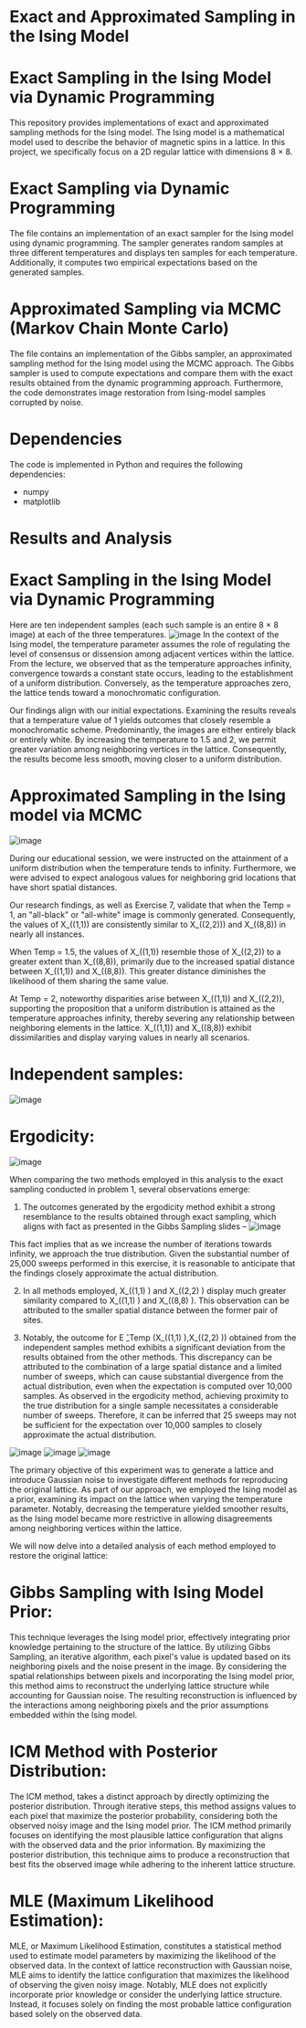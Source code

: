 # Exact and Approximated Sampling in the Ising Model

# Exact Sampling in the Ising Model via Dynamic Programming
This repository provides implementations of exact and approximated sampling methods for the Ising model. The Ising model is a mathematical model used to describe the behavior of magnetic spins in a lattice. In this project, we specifically focus on a 2D regular lattice with dimensions 8 × 8.

# Exact Sampling via Dynamic Programming
The file contains an implementation of an exact sampler for the Ising model using dynamic programming. The sampler generates random samples at three different temperatures and displays ten samples for each temperature. Additionally, it computes two empirical expectations based on the generated samples.

# Approximated Sampling via MCMC (Markov Chain Monte Carlo)
The file contains an implementation of the Gibbs sampler, an approximated sampling method for the Ising model using the MCMC approach. The Gibbs sampler is used to compute expectations and compare them with the exact results obtained from the dynamic programming approach. Furthermore, the code demonstrates image restoration from Ising-model samples corrupted by noise.

# Dependencies
The code is implemented in Python and requires the following dependencies:

- numpy
- matplotlib

# Results and Analysis

# Exact Sampling in the Ising Model via Dynamic Programming
Here are ten independent samples (each such sample is an entire 8 × 8 image) at each of the three temperatures.
![image](https://github.com/IdanArbiv/Computer-Vision-Sampling-Methods/assets/101040591/daf0d06e-bb55-4bfc-9518-1f0ef090ef6b)
In the context of the Ising model, the temperature parameter assumes the role of regulating the level of consensus or dissension among adjacent vertices within the lattice. From the lecture, we observed that as the temperature approaches infinity, convergence towards a constant state occurs, leading to the establishment of a uniform distribution. Conversely, as the temperature approaches zero, the lattice tends toward a monochromatic configuration.

Our findings align with our initial expectations. Examining the results reveals that a temperature value of 1 yields outcomes that closely resemble a monochromatic scheme. Predominantly, the images are either entirely black or entirely white. By increasing the temperature to 1.5 and 2, we permit greater variation among neighboring vertices in the lattice. Consequently, the results become less smooth, moving closer to a uniform distribution.

# Approximated Sampling in the Ising model via MCMC
![image](https://github.com/IdanArbiv/Computer-Vision-Sampling-Methods/assets/101040591/23241954-3fd7-4564-ae2e-017e9a2348a1)

During our educational session, we were instructed on the attainment of a uniform distribution when the temperature tends to infinity. Furthermore, we were advised to expect analogous values for neighboring grid locations that have short spatial distances.

Our research findings, as well as Exercise 7, validate that when the  Temp = 1, an "all-black" or "all-white" image is commonly generated. Consequently, the values of X_((1,1)) are consistently similar to X_((2,2))) and X_((8,8))  in nearly all instances.

When Temp = 1.5, the values of X_((1,1)) resemble those of X_((2,2))
to a greater extent than X_((8,8)), primarily due to the increased spatial distance between X_((1,1)) and X_((8,8)). This greater distance diminishes the likelihood of them sharing the same value.

At Temp = 2, noteworthy disparities arise between X_((1,1)) and X_((2,2)), supporting the proposition that a uniform distribution is attained as the temperature approaches infinity, thereby severing any relationship between neighboring elements in the lattice. X_((1,1)) and X_((8,8)) exhibit dissimilarities and display varying values in nearly all scenarios.

# Independent samples:
![image](https://github.com/IdanArbiv/Computer-Vision-Sampling-Methods/assets/101040591/0407ddde-5405-415c-8d5e-c8d109566dd6)

# Ergodicity:
![image](https://github.com/IdanArbiv/Computer-Vision-Sampling-Methods/assets/101040591/8495e4f4-898c-4ab5-b2dd-95c1b97bee81)

When comparing the two methods employed in this analysis to the exact sampling conducted in problem 1, several observations emerge:

1. The outcomes generated by the ergodicity method exhibit a strong resemblance to the results obtained through exact sampling, which aligns with fact  as presented in the Gibbs Sampling slides – 
![image](https://github.com/IdanArbiv/Computer-Vision-Sampling-Methods/assets/101040591/d6bec30c-be53-4135-b515-c8a5a1d1c261)

This fact implies that as we increase the number of iterations towards infinity, we approach the true distribution. Given the substantial number of 25,000 sweeps performed in this exercise, it is reasonable to anticipate that the findings closely approximate the actual distribution.

2. In all methods employed, X_((1,1) ) and X_((2,2) ) display much greater similarity compared to X_((1,1) ) and X_((8,8) ). This observation can be attributed to the smaller spatial distance between the former pair of sites.

3. Notably, the outcome for E ̂_Temp (X_((1,1) ),X_((2,2) )) obtained from the independent samples method exhibits a significant deviation from the results obtained from the other methods. This discrepancy can be attributed to the combination of a large spatial distance and a limited number of sweeps, which can cause substantial divergence from the actual distribution, even when the expectation is computed over 10,000 samples. As observed in the ergodicity method, achieving proximity to the true distribution for a single sample necessitates a considerable number of sweeps. Therefore, it can be inferred that 25 sweeps may not be sufficient for the expectation over 10,000 samples to closely approximate the actual distribution.

![image](https://github.com/IdanArbiv/Computer-Vision-Sampling-Methods/assets/101040591/0b7d9717-631a-49ef-8eb0-f069a5676439)
![image](https://github.com/IdanArbiv/Computer-Vision-Sampling-Methods/assets/101040591/49f55e50-9ebd-46f2-98d4-9d75ed751dba)
![image](https://github.com/IdanArbiv/Computer-Vision-Sampling-Methods/assets/101040591/fa96fb02-cca5-478d-8572-bf104e7c732c)

The primary objective of this experiment was to generate a lattice and introduce Gaussian noise to investigate different methods for reproducing the original lattice. As part of our approach, we employed the Ising model as a prior, examining its impact on the lattice when varying the temperature parameter. Notably, decreasing the temperature yielded smoother results, as the Ising model became more restrictive in allowing disagreements among neighboring vertices within the lattice.

We will now delve into a detailed analysis of each method employed to restore the original lattice:

# Gibbs Sampling with Ising Model Prior:
This technique leverages the Ising model prior, effectively integrating prior knowledge pertaining to the structure of the lattice. By utilizing Gibbs Sampling, an iterative algorithm, each pixel's value is updated based on its neighboring pixels and the noise present in the image. By considering the spatial relationships between pixels and incorporating the Ising model prior, this method aims to reconstruct the underlying lattice structure while accounting for Gaussian noise. The resulting reconstruction is influenced by the interactions among neighboring pixels and the prior assumptions embedded within the Ising model.

# ICM Method with Posterior Distribution:
The ICM method, takes a distinct approach by directly optimizing the posterior distribution. Through iterative steps, this method assigns values to each pixel that maximize the posterior probability, considering both the observed noisy image and the Ising model prior. The ICM method primarily focuses on identifying the most plausible lattice configuration that aligns with the observed data and the prior information. By maximizing the posterior distribution, this technique aims to produce a reconstruction that best fits the observed image while adhering to the inherent lattice structure.

# MLE (Maximum Likelihood Estimation):
MLE, or Maximum Likelihood Estimation, constitutes a statistical method used to estimate model parameters by maximizing the likelihood of the observed data. In the context of lattice reconstruction with Gaussian noise, MLE aims to identify the lattice configuration that maximizes the likelihood of observing the given noisy image. Notably, MLE does not explicitly incorporate prior knowledge or consider the underlying lattice structure. Instead, it focuses solely on finding the most probable lattice configuration based solely on the observed data.






